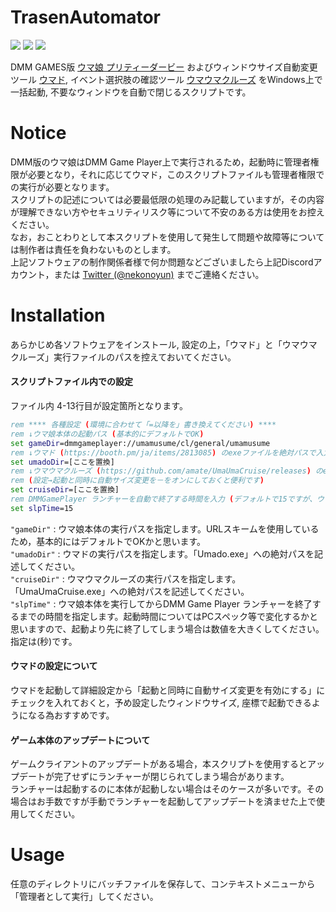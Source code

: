 # TrasenAutomator

[![](https://img.shields.io/github/license/nekonoyun/EPGS-to-Discord?style=for-the-badge)](LICENSE) 
[![](https://img.shields.io/badge/Twitter-%40nekonoyun-00acee?style=for-the-badge)](https://twitter.com/nekonoyun) 
[![](https://img.shields.io/badge/Discord-%E3%82%86%E3%82%93%20%238138-7289da?style=for-the-badge)](#)

DMM GAMES版 [ウマ娘 プリティーダービー](https://dmg.umamusume.jp/) およびウィンドウサイズ自動変更ツール [ウマド](https://booth.pm/ja/items/2813085), イベント選択肢の確認ツール [ウマウマクルーズ](https://github.com/amate/UmaUmaCruise) をWindows上で一括起動, 不要なウィンドウを自動で閉じるスクリプトです。  

# Notice

DMM版のウマ娘はDMM Game Player上で実行されるため，起動時に管理者権限が必要となり，それに応じてウマド，このスクリプトファイルも管理者権限での実行が必要となります。  
スクリプトの記述については必要最低限の処理のみ記載していますが，その内容が理解できない方やセキュリティリスク等について不安のある方は使用をお控えください。  
なお，おことわりとして本スクリプトを使用して発生して問題や故障等については制作者は責任を負わないものとします。  
上記ソフトウェアの制作関係者様で何か問題などございましたら上記Discordアカウント，または [Twitter (@nekonoyun)](https://twitter.com/nekonoyun) までご連絡ください。  

# Installation

あらかじめ各ソフトウェアをインストール, 設定の上，「ウマド」と「ウマウマクルーズ」実行ファイルのパスを控えておいてください。

#### スクリプトファイル内での設定

ファイル内 4-13行目が設定箇所となります。
```bat
rem **** 各種設定 (環境に合わせて「=以降を」書き換えてください) ****
rem ↓ウマ娘本体の起動パス (基本的にデフォルトでOK)
set gameDir=dmmgameplayer://umamusume/cl/general/umamusume
rem ↓ウマド (https://booth.pm/ja/items/2813085) のexeファイルを絶対パスで入力
set umadoDir=[ここを置換]
rem ↓ウマウマクルーズ (https://github.com/amate/UmaUmaCruise/releases) のexeファイルを絶対パスで入力
rem (設定→起動と同時に自動サイズ変更を－をオンにしておくと便利です)
set cruiseDir=[ここを置換]
rem DMMGamePlayer ランチャーを自動で終了する時間を入力 (デフォルトで15ですが、ウマ娘起動前に終了してしまう場合は長めに設定してください)
set slpTime=15
```
`"gameDir"` : ウマ娘本体の実行パスを指定します。URLスキームを使用しているため，基本的にはデフォルトでOKかと思います。  
`"umadoDir"` : ウマドの実行パスを指定します。「Umado.exe」への絶対パスを記述してください。  
`"cruiseDir"` : ウマウマクルーズの実行パスを指定します。「UmaUmaCruise.exe」への絶対パスを記述してください。  
`"slpTime"` : ウマ娘本体を実行してからDMM Game Player ランチャーを終了するまでの時間を指定します。起動時間についてはPCスペック等で変化するかと思いますので、起動より先に終了してしまう場合は数値を大きくしてください。指定は(秒)です。

#### ウマドの設定について

ウマドを起動して詳細設定から「起動と同時に自動サイズ変更を有効にする」にチェックを入れておくと，予め設定したウィンドウサイズ, 座標で起動できるようになる為おすすめです。

#### ゲーム本体のアップデートについて

ゲームクライアントのアップデートがある場合，本スクリプトを使用するとアップデートが完了せずにランチャーが閉じられてしまう場合があります。  
ランチャーは起動するのに本体が起動しない場合はそのケースが多いです。その場合はお手数ですが手動でランチャーを起動してアップデートを済ませた上で使用してください。

# Usage

任意のディレクトリにバッチファイルを保存して、コンテキストメニューから「管理者として実行」してください。  
